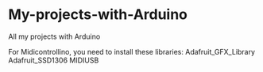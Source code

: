 # My-projects-with-Arduino
All my projects with Arduino 

For Midicontrollino, you need to install these libraries:
Adafruit_GFX_Library
Adafruit_SSD1306
MIDIUSB

